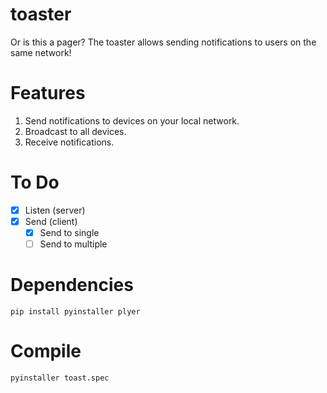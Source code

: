 # toaster
Or is this a pager?
The toaster allows sending notifications to users on the same network!

# Features
1. Send notifications to devices on your local network.
2. Broadcast to all devices.
3. Receive notifications.

# To Do
- [x] Listen (server)
- [x] Send (client)
  - [x] Send to single
  - [ ] Send to multiple

# Dependencies
```pip
pip install pyinstaller plyer
```

# Compile
```py
pyinstaller toast.spec
```
